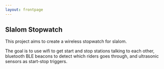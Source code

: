 ```yaml
---
layout: frontpage
---
```


## Slalom Stopwatch

This project aims to create a wireless stopwatch for slalom.

The goal is to use wifi to get start and stop stations talking to each other,
bluetooth BLE beacons to detect which riders goes through, and ultrasonic
sensors as start-stop triggers.
